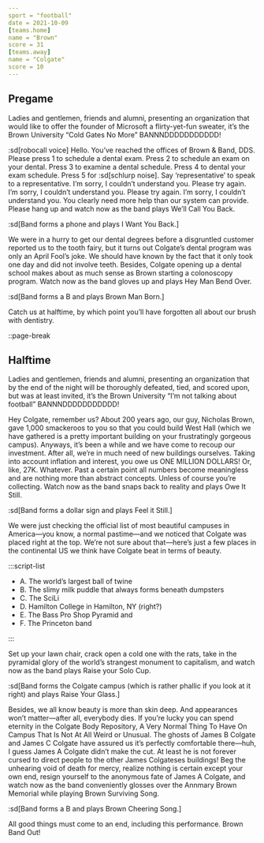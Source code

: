 ```yaml
---
sport = "football"
date = 2021-10-09
[teams.home]
name = "Brown"
score = 31
[teams.away]
name = "Colgate"
score = 10
---
```


## Pregame

Ladies and gentlemen, friends and alumni, presenting an organization that would like to offer the founder of Microsoft a flirty-yet-fun sweater, it’s the Brown University “Cold Gates No More” BANNNDDDDDDDDDDD!

:sd[robocall voice] Hello. You’ve reached the offices of Brown & Band, DDS. Please press 1 to schedule a dental exam. Press 2 to schedule an exam on your dental. Press 3 to examine a dental schedule. Press 4 to dental your exam schedule. Press 5 for :sd[schlurp noise]. Say ‘representative’ to speak to a representative. I’m sorry, I couldn’t understand you. Please try again. I’m sorry, I couldn’t understand you. Please try again. I’m sorry, I couldn’t understand you. You clearly need more help than our system can provide. Please hang up and watch now as the band plays We’ll Call You Back.

:sd[Band forms a phone and plays I Want You Back.]

We were in a hurry to get our dental degrees before a disgruntled customer reported us to the tooth fairy, but it turns out Colgate’s dental program was only an April Fool’s joke. We should have known by the fact that it only took one day and did not involve teeth. Besides, Colgate opening up a dental school makes about as much sense as Brown starting a colonoscopy program. Watch now as the band gloves up and plays Hey Man Bend Over.

:sd[Band forms a B and plays Brown Man Born.]

Catch us at halftime, by which point you’ll have forgotten all about our brush with dentistry.

::page-break

## Halftime

Ladies and gentlemen, friends and alumni, presenting an organization that by the end of the night will be thoroughly defeated, tied, and scored upon, but was at least invited, it’s the Brown University “I’m not talking about football” BANNNDDDDDDDDDDD!

Hey Colgate, remember us? About 200 years ago, our guy, Nicholas Brown, gave 1,000 smackeroos to you so that you could build West Hall (which we have gathered is a pretty important building on your frustratingly gorgeous campus). Anyways, it’s been a while and we have come to recoup our investment. After all, we’re in much need of new buildings ourselves. Taking into account inflation and interest, you owe us ONE MILLION DOLLARS! Or, like, 27K. Whatever. Past a certain point all numbers become meaningless and are nothing more than abstract concepts. Unless of course you’re collecting. Watch now as the band snaps back to reality and plays Owe It Still.

:sd[Band forms a dollar sign and plays Feel it Still.]

We were just checking the official list of most beautiful campuses in America—you know, a normal pastime—and we noticed that Colgate was placed right at the top. We’re not sure about that—here’s just a few places in the continental US we think have Colgate beat in terms of beauty.

:::script-list

- A. The world’s largest ball of twine
- B. The slimy milk puddle that always forms beneath dumpsters
- C. The SciLi
- D. Hamilton College in Hamilton, NY (right?)
- E. The Bass Pro Shop Pyramid and
- F. The Princeton band

:::

Set up your lawn chair, crack open a cold one with the rats, take in the pyramidal glory of the world’s strangest monument to capitalism, and watch now as the band plays Raise your Solo Cup.

:sd[Band forms the Colgate campus (which is rather phallic if you look at it right) and plays Raise Your Glass.]

Besides, we all know beauty is more than skin deep. And appearances won’t matter—after all, everybody dies. If you’re lucky you can spend eternity in the Colgate Body Repository, A Very Normal Thing To Have On Campus That Is Not At All Weird or Unusual. The ghosts of James B Colgate and James C Colgate have assured us it’s perfectly comfortable there—huh, I guess James A Colgate didn’t make the cut. At least he is not forever cursed to direct people to the other James Colgateses buildings! Beg the unhearing void of death for mercy, realize nothing is certain except your own end, resign yourself to the anonymous fate of James A Colgate, and watch now as the band conveniently glosses over the Annmary Brown Memorial while playing Brown Surviving Song.

:sd[Band forms a B and plays Brown Cheering Song.]

All good things must come to an end, including this performance. Brown Band Out!
